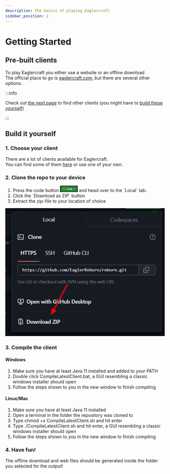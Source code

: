 ```yaml
---
description: The basics of playing Eaglercraft
sidebar_position: 2
---
```


# Getting Started

## Pre-built clients

To play Eaglercraft you either use a website or an offline download  
The official place to go is [eaglercraft.com](https://eaglercraft.com), but there are several other options.

:::info

Check out [the next page](./clients/) to find other clients (you might have to [build these yourself](#build-it-yourself))

:::

## Build it yourself

### 1. Choose your client

There are a lot of clients available for Eaglercraft.  
You can find some of them [here](./clients/) or use one of your own.

### 2. Clone the repo to your device

1. Press the code button ![button](../static/img/code-button.png) and head over to the ´Local´ tab.  
2. Click the ´Download as ZIP´ button  
3. Extract the zip-file to your location of choice

![button](../static/img/download-zip.png)  

### 3. Compile the client

#### Windows

1. Make sure you have at least Java 11 installed and added to your PATH  
2. Double click CompileLatestClient.bat, a GUI resembling a classic windows installer should open  
3. Follow the steps shown to you in the new window to finish compiling  

#### Linux/Mac

1. Make sure you have at least Java 11 installed
2. Open a terminal in the folder the repository was cloned to
3. Type chmod +x CompileLatestClient.sh and hit enter
4. Type ./CompileLatestClient.sh and hit enter, a GUI resembling a classic windows installer should open
5. Follow the steps shown to you in the new window to finish compiling

### 4. Have fun!

The offline download and web files should be generated inside the folder you selected for the output!